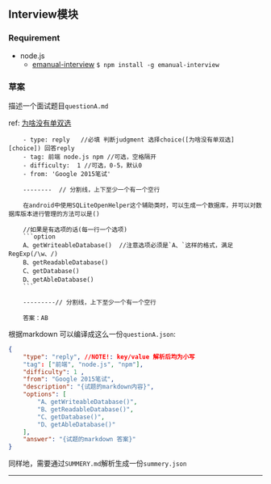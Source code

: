 ## Interview模块

### Requirement 

- node.js
    - [emanual-interview][1] `$ npm install -g emanual-interview`


### 草案

描述一个面试题目`questionA.md`

ref: [为啥没有单双选][choice]

```text
    - type: reply   //必填 判断judgment 选择choice([为啥没有单双选][choice]) 回答reply
    - tag: 前端 node.js npm //可选，空格隔开
    - difficulty:  1 //可选，0-5，默认0
    - from: 'Google 2015笔试'

    --------  // 分割线，上下至少一个有一个空行

    在android中使用SQLiteOpenHelper这个辅助类时，可以生成一个数据库，并可以对数据库版本进行管理的方法可以是()

    //如果是有选项的话(每一行一个选项)
    ```option
    A、getWriteableDatabase()  //注意选项必须是`A、`这样的格式，满足RegExp(/\w、/)
    B、getReadableDatabase()
    C、getDatabase()
    D、getAbleDatabase()
    ```

    ---------// 分割线，上下至少一个有一个空行

    答案：AB
```

根据markdown 可以编译成这么一份`questionA.json`:

```json
{
    "type": "reply", //NOTE!: key/value 解析后均为小写
    "tag": ["前端", "node.js", "npm"],
    "difficulty": 1 ,
    "from": "Google 2015笔试",
    "description": "{试题的markdown内容}",
    "options": [
        "A、getWriteableDatabase()",
        "B、getReadableDatabase()",
        "C、getDatabase()",
        "D、getAbleDatabase()"
    ],
    "answer": "{试题的markdown 答案}"
}
```

同样地，需要通过`SUMMERY.md`解析生成一份`summery.json`

--------------------

[choice]: https://github.com/Jayin/think/issues/7
[1]: https://github.com/EManual/node-emanual-interview
